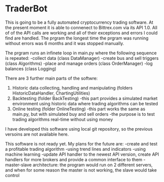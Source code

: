 # TraderBot

This is going to be a fully automated cryptocurrency trading software.
At the present moment it is able to connenect to Bittrex.com via its API 1.0. All of of the API calls are working and all of their exceptions and errors I could find are handled.
The prgram the longest time the prgram was running without errors was 6 months and it was stopped manually.

The prgram runs an infinete loop in main.py where the following sequence is repeated:
-collect data (class DataManager)
-create bus and sell triggers (class Algorithms)
-place and manage orders (class OrderManager)
-log balances (class Logging)

There are 3 further main parts of the softwre:
1) Historic data collecting, handling and manipulating (folders HistoricDataHandler, ChartingUtilities)
2) Backtesting (folder BackTesting)
  -this part provides a simulated market environment using historic data where trading algorithms can be tested
3) Online testing (folder OnlineTesting)
  -this part works the same as main.py, but with simulated buy and sell orders
  -the purpose is to test trading algorithms real-time without using money
  
I have developed this software using local git repository, so the previous versoins are not available here.

This software is not ready yet. My plans for the future are:
-create and test a profitable trading algorithm
  -using trend lines and indicators
  -using machine learning
-update API handler to the newest API version, create API handlers for more brokers and provide a common interface to them
-master-slave architecture: the program would run on 2 different servers, and when for some reason the master is not working, the slave would take control
